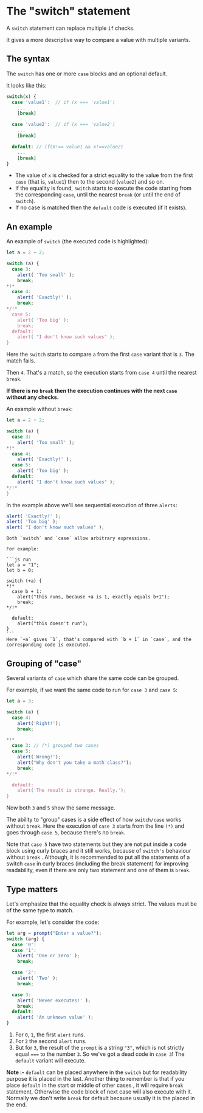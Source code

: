 # The "switch" statement

A `switch` statement can replace multiple `if` checks.

It gives a more descriptive way to compare a value with multiple variants.

## The syntax

The `switch` has one or more `case` blocks and an optional default.

It looks like this:

```js no-beautify
switch(x) {
  case 'value1':  // if (x === 'value1')
    ...
    [break]

  case 'value2':  // if (x === 'value2')
    ...
    [break]

  default: // if(X!== value1 && x!==value2)
    ...
    [break]
}
```

- The value of `x` is checked for a strict equality to the value from the first `case` (that is, `value1`) then to the second (`value2`) and so on.
- If the equality is found, `switch` starts to execute the code starting from the corresponding `case`, until the nearest `break` (or until the end of `switch`).
- If no case is matched then the `default` code is executed (if it exists).

## An example

An example of `switch` (the executed code is highlighted):

```js run
let a = 2 + 2;

switch (a) {
  case 3:
    alert( 'Too small' );
    break;
*!*
  case 4:
    alert( 'Exactly!' );
    break;
*/!*
  case 5:
    alert( 'Too big' );
    break;
  default:
    alert( "I don't know such values" );
}
```

Here the `switch` starts to compare `a` from the first `case` variant that is `3`. The match fails.

Then `4`. That's a match, so the execution starts from `case 4` until the nearest `break`.

**If there is no `break` then the execution continues with the next `case` without any checks.**

An example without `break`:

```js run
let a = 2 + 2;

switch (a) {
  case 3:
    alert( 'Too small' );
*!*
  case 4:
    alert( 'Exactly!' );
  case 5:
    alert( 'Too big' );
  default:
    alert( "I don't know such values" );
*/!*
}
```

In the example above we'll see sequential execution of three `alerts`:

```js
alert( 'Exactly!' );
alert( 'Too big' );
alert( "I don't know such values" );
```

````smart header="Any expression can be a **switch/case** argument"
Both `switch` and `case` allow arbitrary expressions.

For example:

```js run
let a = "1";
let b = 0;

switch (+a) {
*!*
  case b + 1:
    alert("this runs, because +a is 1, exactly equals b+1");
    break;
*/!*

  default:
    alert("this doesn't run");
}
```
Here `+a` gives `1`, that's compared with `b + 1` in `case`, and the corresponding code is executed.
````

## Grouping of "case"

Several variants of `case` which share the same code can be grouped.

For example, if we want the same code to run for `case 3` and `case 5`:

```js run no-beautify
let a = 3;

switch (a) {
  case 4:
    alert('Right!');
    break;

*!*
  case 3: // (*) grouped two cases
  case 5:
    alert('Wrong!');
    alert("Why don't you take a math class?");
    break;
*/!*

  default:
    alert('The result is strange. Really.');
}
```

Now both `3` and `5` show the same message.

The ability to "group" cases is a side effect of how `switch/case` works without `break`. Here the execution of `case 3` starts from the line `(*)` and goes through `case 5`, because there's no `break`.

Note that `case 5` have two statements but they are not put inside a code block using curly braces and it still works, because of `switch's` behaviour without `break` . Although, it is recommended to put all the statements of a switch `case` in curly braces (including the break statement) for improving readability, even if there are only two statement and one of them is `break`.

## Type matters

Let's emphasize that the equality check is always strict. The values must be of the same type to match.

For example, let's consider the code:

```js run
let arg = prompt("Enter a value?");
switch (arg) {
  case '0':
  case '1':
    alert( 'One or zero' );
    break;

  case '2':
    alert( 'Two' );
    break;

  case 3:
    alert( 'Never executes!' );
    break;
  default:
    alert( 'An unknown value' );
}
```

1. For `0`, `1`, the first `alert` runs.
2. For `2` the second `alert` runs.
3. But for `3`, the result of the `prompt` is a string `"3"`, which is not strictly equal `===` to the number `3`. So we've got a dead code in `case 3`! The `default` variant will execute.


**Note :-** `default` can be placed anywhere in the `switch` but for readability purpose it is placed in the last. Another thing to remember is that if you place `default` in the start or middle of other cases , it will require `break` statement, Otherwise the code block of next case will also execute with it. Normally we don't write `break` for default because usually it is the placed in the end. 